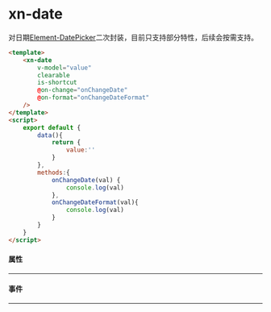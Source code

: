 # xn-date
对日期[Element-DatePicker](https://element.eleme.cn/#/zh-CN/component/date-picker)二次封装，目前只支持部分特性，后续会按需支持。

``` html javascript
<template>
    <xn-date
        v-model="value"
        clearable
        is-shortcut
        @on-change="onChangeDate"
        @on-format="onChangeDateFormat"
    />
</template>
<script>
    export default {
        data(){
            return {
                value:''
            }
        },
        methods:{
            onChangeDate(val) {
                console.log(val)
            },
            onChangeDateFormat(val){
                console.log(val)
            }
        }
    }
</script>
```



#### 属性
---
<api :list="list"></api>

 #### 事件
 ---
 <api :list="list1"></api>

<script>
   export default {
        data(){
            return {
                list:[
                    {query:'v-model',desc:'绑定的数据',type:'array',options:'-',default:'-'},
                    {query:'is-shortcut',desc:'是否显示快捷栏',type:'boolean',options:'true/false',default:'true'},
                    {query:'dsiabled',desc:'是否禁用',type:'boolean',options:'true/false',default:'true'},
                    {query:'readonly',desc:'是否只读',type:'boolean',options:'true/false',default:'true'},
                    {query:'type',desc:'显示类型',type:'string',options:'year/month/date/week/datetime/datetimerange/daterange',default:'daterange'},
                    {query:'placeholder',desc:'文本占位',type:'string',options:'-',default:'-'},
                    {query:'start-placeholder',desc:'range类型的文本占位',type:'string',options:'-',default:'开始日期'},
                    {query:'end-placeholder',desc:'range类型的文本占位',type:'string',options:'-',default:'结束日期'},
                    {query:'isDisabledBefore',desc:'是否开启禁用当天之前的日期',type:'boolean',options:'true/false',default:'false'},
                    {query:'defaultTime',desc:'非范围选择时：形如12:00:00的字符串；范围选择时：数组，长度为 2，每项值为字符串，形如12:00:00，第一项指定开始日期的时刻，第二项指定结束日期的时刻。不指定会使用时刻 00:00:00	',type:'boolean',options:'非范围选择时：string / 范围选择时：string[]',default:'00:00:00'},
                ],
                list1:[
                    {query:'on-change',desc:'选择日期',type:'function',options:'-',default:'-'},
                    
                    {query:'on-format',desc:'选择日期（会返回一个start，end的对象）',type:'function',options:'-',default:'-'},
                ]
            }
        }
    }
</script>